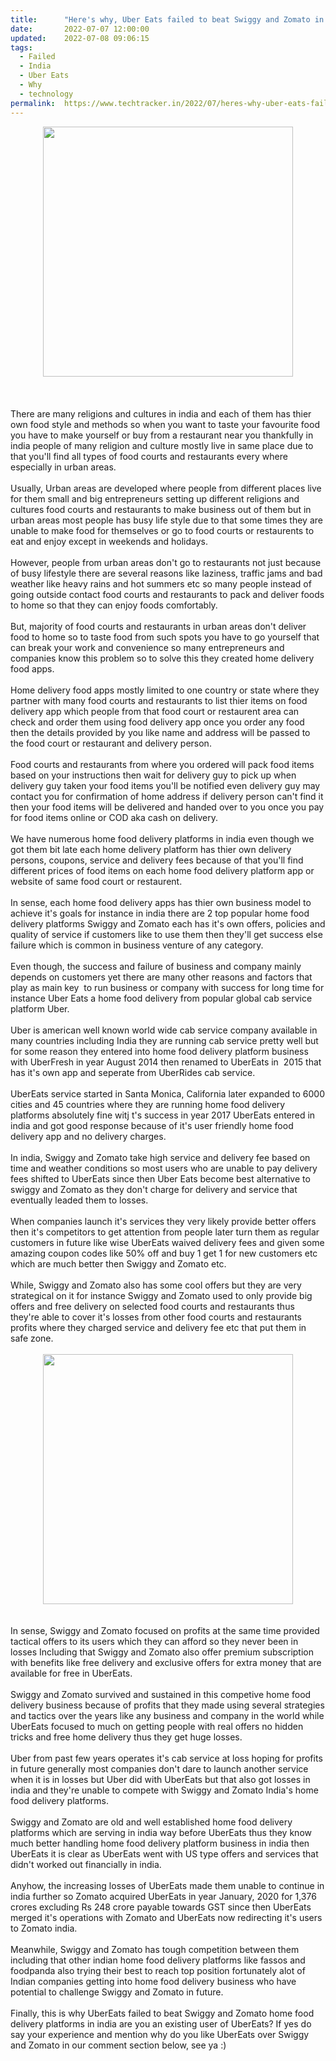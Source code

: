 ```yaml
---
title:		"Here's why, Uber Eats failed to beat Swiggy and Zomato in india."
date:		2022-07-07 12:00:00
updated:	2022-07-08 09:06:15
tags: 
  - Failed
  - India
  - Uber Eats
  - Why
  - technology	
permalink:	https://www.techtracker.in/2022/07/heres-why-uber-eats-failed-to-beat.html
---
```


<div class="separator" style="clear: both; text-align: center;">
  <a href="https://lh3.googleusercontent.com/-oJMs7YE09ZI/YscqxVcNlII/AAAAAAAAMVE/TUuk5LhxKEELagHETS0R_3CsniDa49MpwCNcBGAsYHQ/s1600/1657219776221359-0.png" imageanchor="1" style="margin-left: 1em; margin-right: 1em;">
    <img border="0" src="https://lh3.googleusercontent.com/-oJMs7YE09ZI/YscqxVcNlII/AAAAAAAAMVE/TUuk5LhxKEELagHETS0R_3CsniDa49MpwCNcBGAsYHQ/s1600/1657219776221359-0.png" width="400">
  </a>
</div><div><br></div><div><br></div><div><br></div><div>There are many religions and cultures in india and each of them has thier own food style and methods so when you want to taste your favourite food you have to make yourself or buy from a restaurant near you thankfully in india people of many religion and culture mostly live in same place due to that you'll find all types of food courts and restaurants every where especially in urban areas.</div><div><br></div><div>Usually, Urban areas are developed where people from different places live for them small and big entrepreneurs setting up different religions and cultures food courts and restaurants to make business out of them but in urban areas most people has busy life style due to that some times they are unable to make food for themselves or go to food courts or restaurents to eat and enjoy except in weekends and holidays.</div><div><br></div><div>However, people from urban areas don't go to restaurants not just because of busy lifestyle there are several reasons like laziness, traffic jams and bad weather like heavy rains and hot summers etc so many people instead of going outside contact food courts and restaurants to pack and deliver foods to home so that they can enjoy foods comfortably.</div><div><br></div><div>But, majority of food courts and restaurants in urban areas don't deliver food to home so to taste food from such spots you have to go yourself that can break your work and convenience so many entrepreneurs and companies know this problem so to solve this they created home delivery food apps.</div><div><br></div><div>Home delivery food apps mostly limited to one country or state where they partner with many food courts and restaurants to list thier items on food delivery app which people from that food court or restaurent area can check and order them using food delivery app once you order any food then the details provided by you like name and address will be passed to the food court or restaurant and delivery person.</div><div><br></div><div>Food courts and restaurants from where you ordered will pack food items based on your instructions then wait for delivery guy to pick up when delivery guy taken your food items you'll be notified even delivery guy may contact you for confirmation of home address if delivery person can't find it then your food items will be delivered and handed over to you once you pay for food items online or COD aka cash on delivery.</div><div><br></div><div>We have numerous home food delivery platforms in india even though we got them bit late each home delivery platform has thier own delivery persons, coupons, service and delivery fees because of that you'll find different prices of food items on each home food delivery platform app or website of same food court or restaurent.</div><div><br></div><div>In sense, each home food delivery apps has thier own business model to achieve it's goals for instance in india there are 2 top popular home food delivery platforms Swiggy and Zomato each has it's own offers, policies and quality of service if customers like to use them then they'll get success else failure which is common in business venture of any category.</div><div><br></div><div>Even though, the success and failure of business and company mainly depends on customers yet there are many other reasons and factors that play as main key&nbsp; to run business or company with success for long time for instance Uber Eats a home food delivery from popular global cab service platform Uber.</div><div><br></div><div>Uber is american well known world wide cab service company available in many countries including India they are running cab service pretty well but for some reason they entered into home food delivery platform business with UberFresh in year August 2014 then renamed to UberEats in&nbsp; 2015 that has it's own app and seperate from UberRides cab service.</div><div><br></div><div>UberEats service started in Santa Monica, California later expanded to 6000 cities and 45 countries where they are running home food delivery platforms absolutely fine witj t's success in year 2017 UberEats entered in india and got good response because of it's user friendly home food delivery app and no delivery charges.</div><div><br></div><div>In india, Swiggy and Zomato take high service and delivery fee based on time and weather conditions so most users who are unable to pay delivery fees shifted to UberEats since then Uber Eats become best alternative to swiggy and Zomato as they don't charge for delivery and service that eventually leaded them to losses.</div><div><br></div><div>When companies launch it's services they very likely provide better offers then it's competitors to get attention from people later turn them as regular customers in future like wise UberEats waived delivery fees and given some amazing coupon codes like 50% off and buy 1 get 1 for new customers etc which are much better then Swiggy and Zomato etc.</div><div><br></div><div>While, Swiggy and Zomato also has some cool offers but they are very strategical on it for instance Swiggy and Zomato used to only provide big offers and free delivery on selected food courts and restaurants thus they're able to cover it's losses from other food courts and restaurants profits where they charged service and delivery fee etc that put them in safe zone.</div><div><br></div><div><div class="separator" style="clear: both; text-align: center;">
  <a href="https://lh3.googleusercontent.com/-Z3le38Ox-KM/YsemLXCfP7I/AAAAAAAAMVM/DsvVMMi0WvEklSMl4rz-dJGO4ccTxWcagCNcBGAsYHQ/s1600/1657251307302452-0.png" imageanchor="1" style="margin-left: 1em; margin-right: 1em;">
    <img border="0" src="https://lh3.googleusercontent.com/-Z3le38Ox-KM/YsemLXCfP7I/AAAAAAAAMVM/DsvVMMi0WvEklSMl4rz-dJGO4ccTxWcagCNcBGAsYHQ/s1600/1657251307302452-0.png" width="400">
  </a>
</div><br></div><div><br></div><div>In sense, Swiggy and Zomato focused on profits at the same time provided tactical offers to its users which they can afford so they never been in losses Including that Swiggy and Zomato also offer premium subscription with benefits like free delivery and exclusive offers for extra money that are available for free in UberEats.</div><div><br></div><div>Swiggy and Zomato survived and sustained in this competive home food delivery business because of profits that they made using several strategies and tactics over the years like any business and company in the world while UberEats focused to much on getting people with real offers no hidden tricks and free home delivery thus they get huge losses.</div><div><br></div><div>Uber from past few years operates it's cab service at loss hoping for profits in future generally most companies don't dare to launch another service when it is in losses but Uber did with UberEats but that also got losses in india and they're unable to compete with Swiggy and Zomato India's home food delivery platforms.<br></div><div><br></div><div>Swiggy and Zomato are old and well established home food delivery platforms which are serving in india way before UberEats thus they know much better handling home food delivery platform business in india then UberEats it is clear as UberEats went with US type offers and services that didn't worked out financially in india.</div><div><br></div><div>Anyhow, the increasing losses of UberEats made them unable to continue in india further so Zomato acquired UberEats in year January, 2020 for 1,376 crores excluding Rs 248 crore payable towards GST since then UberEats merged it's operations with Zomato and UberEats now redirecting it's users to Zomato india.<br></div><div><br></div><div>Meanwhile, Swiggy and Zomato has tough competition between them including that other indian home food delivery platforms like fassos and foodpanda also trying their best to reach top position fortunately alot of Indian companies getting into home food delivery business who have potential to challenge Swiggy and Zomato in future.</div><div><br></div><div>Finally, this is why UberEats failed to beat Swiggy and Zomato home food delivery platforms in india are you an existing user of UberEats? If yes do say your experience and mention why do you like UberEats over Swiggy and Zomato in our comment section below, see ya :)</div>
<!-- no comments on this post -->
